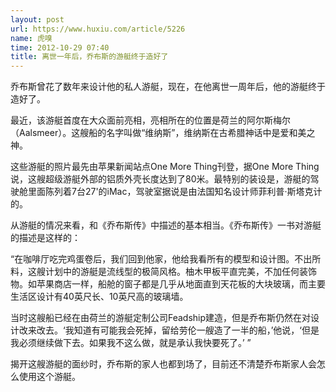 ```yaml
---
layout: post
url: https://www.huxiu.com/article/5226
name: 虎嗅
time: 2012-10-29 07:40
title: 离世一年后，乔布斯的游艇终于造好了
---
```

乔布斯曾花了数年来设计他的私人游艇，现在，在他离世一周年后，他的游艇终于造好了。

最近，该游艇首度在大众面前亮相，亮相所在的位置是荷兰的阿尔斯梅尔（Aalsmeer）。这艘船的名字叫做“维纳斯”，维纳斯在古希腊神话中是爱和美之神。

这些游艇的照片最先由苹果新闻站点One More Thing刊登，据One More Thing说，这艘超级游艇外部的铝质外壳长度达到了80米。最特别的装设是，游艇的驾驶舱里面陈列着7台27'的iMac，驾驶室据说是由法国知名设计师菲利普·斯塔克计的。

从游艇的情况来看，和《乔布斯传》中描述的基本相当。《乔布斯传》一书对游艇的描述是这样的：

“在咖啡厅吃完鸡蛋卷后，我们回到他家，他给我看所有的模型和设计图。不出所料，这艘计划中的游艇是流线型的极简风格。柚木甲板平直完美，不加任何装饰物。如苹果商店一样，船舱的窗子都是几乎从地面直到天花板的大块玻璃，而主要生活区设计有40英尺长、10英尺高的玻璃墙。

当时这艘船已经在由荷兰的游艇定制公司Feadship建造，但是乔布斯仍然在对设计改来改去。‘我知道有可能我会死掉，留给劳伦一艘造了一半的船，’他说，‘但是我必须继续做下去。如果我不这么做，就是承认我快要死了。’ ”

揭开这艘游艇的面纱时，乔布斯的家人也都到场了，目前还不清楚乔布斯家人会怎么使用这个游艇。

